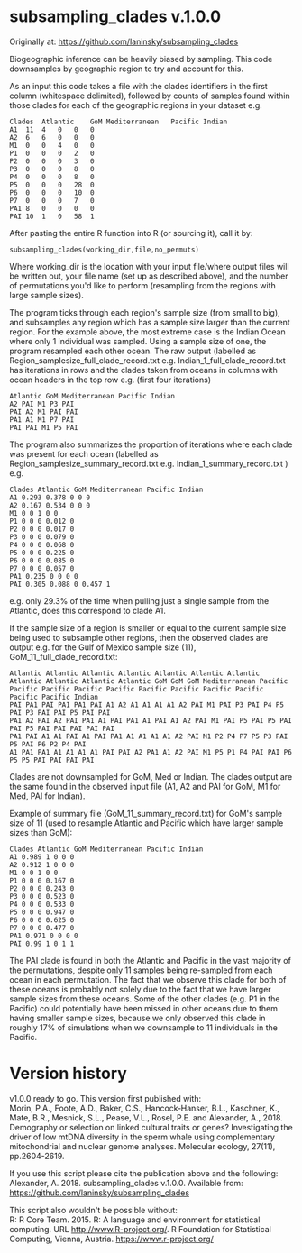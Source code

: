 # subsampling_clades v.1.0.0
Originally at: https://github.com/laninsky/subsampling_clades

Biogeographic inference can be heavily biased by sampling. This code downsamples by geographic region to try and account for this.

As an input this code takes a file with the clades identifiers in the first column (whitespace delimited), followed by counts of samples found within those clades for each of the geographic regions in your dataset e.g.
```
Clades	Atlantic	GoM	Mediterranean	Pacific	Indian
A1	11	4	0	0	0
A2	6	6	0	0	0
M1	0	0	4	0	0
P1	0	0	0	2	0
P2	0	0	0	3	0
P3	0	0	0	8	0
P4	0	0	0	8	0
P5	0	0	0	28	0
P6	0	0	0	10	0
P7	0	0	0	7	0
PA1	8	0	0	0	0
PAI	10	1	0	58	1
```

After pasting the entire R function into R (or sourcing it), call it by:
```
subsampling_clades(working_dir,file,no_permuts)
```
Where working_dir is the location with your input file/where output files will be written out, your file name (set up as described above), and the number of permutations you'd like to perform (resampling from the regions with large sample sizes).

The program ticks through each region's sample size (from small to big), and subsamples any region which has a sample size larger than the current region. For the example above, the most extreme case is the Indian Ocean where only 1 individual was sampled. Using a sample size of one, the program resampled each other ocean. The raw output (labelled as Region_samplesize_full_clade_record.txt e.g. Indian_1_full_clade_record.txt has iterations in rows and the clades taken from oceans in columns with ocean headers in the top row e.g. (first four iterations)
```
Atlantic GoM Mediterranean Pacific Indian
A2 PAI M1 P3 PAI
PAI A2 M1 PAI PAI
PA1 A1 M1 P7 PAI
PAI PAI M1 P5 PAI
```
The program also summarizes the proportion of iterations where each clade was present for each ocean (labelled as Region_samplesize_summary_record.txt e.g. Indian_1_summary_record.txt ) e.g.
```
Clades Atlantic GoM Mediterranean Pacific Indian
A1 0.293 0.378 0 0 0
A2 0.167 0.534 0 0 0
M1 0 0 1 0 0
P1 0 0 0 0.012 0
P2 0 0 0 0.017 0
P3 0 0 0 0.079 0
P4 0 0 0 0.068 0
P5 0 0 0 0.225 0
P6 0 0 0 0.085 0
P7 0 0 0 0.057 0
PA1 0.235 0 0 0 0
PAI 0.305 0.088 0 0.457 1
```
e.g. only 29.3% of the time when pulling just a single sample from the Atlantic, does this correspond to clade A1.

If the sample size of a region is smaller or equal to the current sample size being used to subsample other regions, then the observed clades are output e.g. for the Gulf of Mexico sample size (11), GoM_11_full_clade_record.txt:
```
Atlantic Atlantic Atlantic Atlantic Atlantic Atlantic Atlantic Atlantic Atlantic Atlantic Atlantic GoM GoM GoM Mediterranean Pacific Pacific Pacific Pacific Pacific Pacific Pacific Pacific Pacific Pacific Pacific Indian
PAI PA1 PAI PA1 PA1 PAI A1 A2 A1 A1 A1 A1 A2 PAI M1 PAI P3 PAI P4 P5 PAI P3 PAI PAI P5 PAI PAI
PA1 A2 PAI A2 PAI PA1 A1 PAI PA1 A1 PAI A1 A2 PAI M1 PAI P5 PAI P5 PAI PAI P5 PAI PAI PAI PAI PAI
PA1 PAI A1 A1 PAI A1 PAI PA1 A1 A1 A1 A1 A2 PAI M1 P2 P4 P7 P5 P3 PAI P5 PAI P6 P2 P4 PAI
A1 PA1 PA1 A1 A1 A1 A1 PAI PAI A2 PA1 A1 A2 PAI M1 P5 P1 P4 PAI PAI P6 P5 P5 PAI PAI PAI PAI
```
Clades are not downsampled for GoM, Med or Indian. The clades output are the same found in the observed input file (A1, A2 and PAI for GoM, M1 for Med, PAI for Indian).

Example of summary file (GoM_11_summary_record.txt) for GoM's sample size of 11 (used to resample Atlantic and Pacific which have larger sample sizes than GoM):
```
Clades Atlantic GoM Mediterranean Pacific Indian
A1 0.989 1 0 0 0
A2 0.912 1 0 0 0
M1 0 0 1 0 0
P1 0 0 0 0.167 0
P2 0 0 0 0.243 0
P3 0 0 0 0.523 0
P4 0 0 0 0.533 0
P5 0 0 0 0.947 0
P6 0 0 0 0.625 0
P7 0 0 0 0.477 0
PA1 0.971 0 0 0 0
PAI 0.99 1 0 1 1
```
The PAI clade is found in both the Atlantic and Pacific in the vast majority of the permutations, despite only 11 samples being re-sampled from each ocean in each permutation. The fact that we observe this clade for both of these oceans is probably not solely due to the fact that we have larger sample sizes from these oceans. Some of the other clades (e.g. P1 in the Pacific) could potentially have been missed in other oceans due to them having smaller sample sizes, because we only observed this clade in roughly 17% of simulations when we downsample to 11 individuals in the Pacific.

# Version history
v1.0.0 ready to go. This version first published with:  
Morin, P.A., Foote, A.D., Baker, C.S., Hancock‐Hanser, B.L., Kaschner, K., Mate, B.R., Mesnick, S.L., Pease, V.L., Rosel, P.E. and Alexander, A., 2018. Demography or selection on linked cultural traits or genes? Investigating the driver of low mtDNA diversity in the sperm whale using complementary mitochondrial and nuclear genome analyses. Molecular ecology, 27(11), pp.2604-2619.

If you use this script please cite the publication above and the following:  
Alexander, A. 2018. subsampling_clades v.1.0.0. Available from: https://github.com/laninsky/subsampling_clades

This script also wouldn't be possible without:  
R: R Core Team. 2015. R: A language and environment for statistical computing. URL http://www.R-project.org/. R Foundation for Statistical Computing, Vienna, Austria. https://www.r-project.org/
